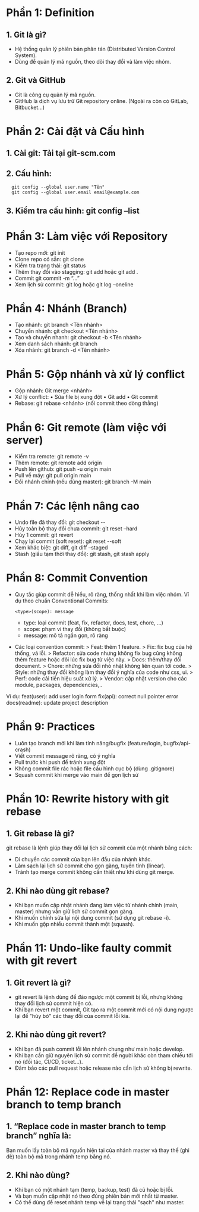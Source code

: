 # Phần 1: Definition
## 1. Git là gì? 
  - Hệ thống quản lý phiên bản phân tán (Distributed Version Control System).
  - Dùng để quản lý mã nguồn, theo dõi thay đổi và làm việc nhóm.
## 2. Git và GitHub
  - Git là công cụ quản lý mã nguồn.
  - GitHub là dịch vụ lưu trữ Git repository online. (Ngoài ra còn có GitLab, Bitbucket…)
  
# Phần 2: Cài đặt và Cấu hình
## 1. Cài git: Tải tại git-scm.com
## 2. Cấu hình: 
      git config --global user.name "Tên"
      git config --global user.email email@example.com
## 3. Kiểm tra cấu hình: git config –list

# Phần 3: Làm việc với Repository
  - Tạo repo mới: git init
  - Clone repo có sẵn: git clone <url>
  - Kiểm tra trạng thái: git status
  - Thêm thay đổi vào stagging: git add <file> hoặc git add .
  - Commit git commit -m “…”
  - Xem lịch sử commit: git log hoặc git log –oneline
    
# Phần 4: Nhánh (Branch)
  - Tạo nhánh: git branch <Tên nhánh>
  - Chuyển nhánh: git checkout <Tên nhánh>
  - Tạo và chuyển nhanh: git checkout -b <Tên nhánh>
  - Xem danh sách nhánh: git branch
  - Xóa nhánh: git branch -d <Tên nhánh>
    
# Phần 5: Gộp nhánh và xử lý conflict
  - Gộp nhánh: Git merge <nhánh>
  - Xử lý conflict:
    •	Sửa file bị xung đột
    •	Git add <file>
    •	Git commit
  - Rebase: git rebase <nhánh> (nối commit theo dòng thẳng)
    
# Phần 6: Git remote (làm việc với server)
  - Kiểm tra remote: git remote -v
  - Thêm remote: git remote add origin <url>
  - Push lên github: git push -u origin main
  - Pull về máy: git pull origin main
  - Đổi nhánh chính (nếu dùng master): git branch -M main
    
# Phần 7: Các lệnh nâng cao
  - Undo file đã thay đổi: git checkout -- <file>
  - Hủy toàn bộ thay đổi chưa commit: git reset –hard 
  - Hủy 1 commit: git revert <commit-id>
  - Chạy lại commit (soft reset): git reset --soft <commit-id>
  - Xem khác biệt: git diff, git diff –staged
  - Stash (giấu tạm thời thay đổi): git stash, git stash apply
    
# Phần 8: Commit Convention
- Quy tắc giúp commit dễ hiểu, rõ ràng, thống nhất khi làm việc nhóm. Ví dụ theo chuẩn Conventional Commits:
 
   `<type>(scope): message`
  - type: loại commit (feat, fix, refactor, docs, test, chore, ...)
  - scope: phạm vi thay đổi (không bắt buộc)
  - message: mô tả ngắn gọn, rõ ràng

- Các loại convention commit:
		> Feat: thêm 1 feature.
		> Fix: fix bug của hệ thống, vá lỗi.
		> Refactor: sửa code nhưng không fix bug cũng không thêm feature hoặc đôi lúc fix bug từ việc này.
		> Docs: thêm/thay đổi document.
		> Chore: những sửa đổi nhỏ nhặt không liên quan tới code.
		> Style: những thay đổi không làm thay đổi ý nghĩa của code như css, ui.
		> Perf: code cải tiến hiệu suất xử lý.
		> Vendor: cập nhật version cho các module, packages, dependencies,..
  
Ví dụ:
  feat(user): add user login form
  fix(api): correct null pointer error
  docs(readme): update project description

# Phần 9: Practices
- Luôn tạo branch mới khi làm tính năng/bugfix (feature/login, bugfix/api-crash)
- Viết commit message rõ ràng, có ý nghĩa
- Pull trước khi push để tránh xung đột
- Không commit file rác hoặc file cấu hình cục bộ (dùng .gitignore)
- Squash commit khi merge vào main để gọn lịch sử

# Phần 10: Rewrite history with git rebase
## 1. Git rebase là gì?
git rebase là lệnh giúp thay đổi lại lịch sử commit của một nhánh bằng cách:
- Di chuyển các commit của bạn lên đầu của nhánh khác.
- Làm sạch lại lịch sử commit cho gọn gàng, tuyến tính (linear).
- Tránh tạo merge commit không cần thiết như khi dùng git merge.
## 2. Khi nào dùng git rebase?
- Khi bạn muốn cập nhật nhánh đang làm việc từ nhánh chính (main, master) nhưng vẫn giữ lịch sử commit gọn gàng.
- Khi muốn chỉnh sửa lại nội dung commit (sử dụng git rebase -i).
- Khi muốn gộp nhiều commit thành một (squash).

# Phần 11: Undo-like faulty commit with git revert
## 1. Git revert là gì?
- git revert là lệnh dùng để đảo ngược một commit bị lỗi, nhưng không thay đổi lịch sử commit hiện có.
- Khi bạn revert một commit, Git tạo ra một commit mới có nội dung ngược lại để "hủy bỏ" các thay đổi của commit lỗi kia.
## 2. Khi nào dùng git revert?
- Khi bạn đã push commit lỗi lên nhánh chung như main hoặc develop.
- Khi bạn cần giữ nguyên lịch sử commit để người khác còn tham chiếu tới nó (đối tác, CI/CD, ticket…).
- Đảm bảo các pull request hoặc release nào cần lịch sử không bị rewrite.

# Phần 12: Replace code in master branch to temp branch
## 1. “Replace code in master branch to temp branch” nghĩa là: 
Bạn muốn lấy toàn bộ mã nguồn hiện tại của nhánh master và thay thế (ghi đè) toàn bộ mã trong nhánh temp bằng nó.
## 2. Khi nào dùng?
- Khi bạn có một nhánh tạm (temp, backup, test) đã cũ hoặc bị lỗi.
- Và bạn muốn cập nhật nó theo đúng phiên bản mới nhất từ master.
- Có thể dùng để reset nhánh temp về lại trạng thái "sạch" như master.
